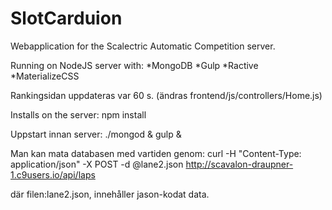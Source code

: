 # SlotCarduion

Webapplication for the Scalectric Automatic Competition server.

Running on NodeJS server with:
*MongoDB
*Gulp
*Ractive
*MaterializeCSS

Rankingsidan uppdateras var 60 s. (ändras frontend/js/controllers/Home.js)

Installs on the server:
npm install


Uppstart innan server:
./mongod &
gulp &


Man kan mata databasen med vartiden genom:
curl -H "Content-Type: application/json" -X POST -d @lane2.json http://scavalon-draupner-1.c9users.io/api/laps

där filen:lane2.json, innehåller jason-kodat data.

